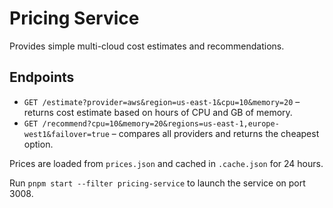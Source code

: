 # Pricing Service

Provides simple multi-cloud cost estimates and recommendations.

## Endpoints

- `GET /estimate?provider=aws&region=us-east-1&cpu=10&memory=20` – returns cost estimate based on hours of CPU and GB of memory.
- `GET /recommend?cpu=10&memory=20&regions=us-east-1,europe-west1&failover=true` – compares all providers and returns the cheapest option.

Prices are loaded from `prices.json` and cached in `.cache.json` for 24 hours.

Run `pnpm start --filter pricing-service` to launch the service on port 3008.
